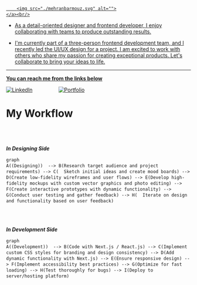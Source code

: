   <a  href="https://mehranbarmouz.com" target="_blank">

        <img src="./mehranbarmouz.svg" alt="">
    </a><br/>

- <p> As a detail-oriented designer and frontend developer, I enjoy collaborating with teams to produce outstanding results.<p>

- <p> I'm currently part of a three-person frontend development team, and I recently led the UI/UX design for a project. I am excited to work with others who share my passion for creating exceptional products. Let's collaborate to bring your ideas to life.<p>




-----

**You can reach me from the links below**

 [![LinkedIn](https://img.shields.io/badge/linkedin-%230077B5.svg?style=for-the-badge&logo=linkedin&logoColor=white&logoWidth=20&&logoHeight=20)](https://www.linkedin.com/in/mehran-barmouz/)  &nbsp; &nbsp;&nbsp;&nbsp;&nbsp;&nbsp;&nbsp;&nbsp;&nbsp;&nbsp;&nbsp;&nbsp;&nbsp;&nbsp;&nbsp;    [![Portfolio](https://img.shields.io/badge/Portfolio-%20-blue?style=for-the-badge&logo=file-folder&logoColor=white)](https://mehranbarmouz.com)

# My Workflow



<br/><br/><br/>
***In Designing Side*** 

```mermaid
graph
A((Designing))  --> B(Research target audience and project requirements) --> C(  Sketch initial ideas and create mood boards) --> D(Create low-fidelity wireframes and user flows) --> E(Develop high-fidelity mockups with custom vector graphics and photo editing) --> F(Create interactive prototypes with dynamic functionality) --> G(Conduct user testing and gather feedback) --> H(  Iterate on design and functionality based on user feedback)

``` 

<br/><br/>

***In Development Side***


```mermaid
graph
A((Development))  --> B(Code with Next.js / React.js) --> C(Implement custom CSS styles for branding and design consistency) --> D(Add dynamic functionality with Next.js) --> E(Ensure responsive design) --> F(Implement accessibility best practices) --> G(Optimize for fast loading) --> H(Test thoroughly for bugs) --> I(Deploy to server/hosting platform)

``` 
